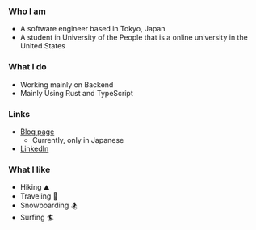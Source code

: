 ### Who I am
- A software engineer based in Tokyo, Japan
- A student in University of the People that is a online university in the United States

### What I do
- Working mainly on Backend
- Mainly Using Rust and TypeScript

### Links
- [Blog page](https://blog.shgnkn.io)
  - Currently, only in Japanese
- [LinkedIn](https://www.linkedin.com/in/shogo-nakano-59973815b/)

### What I like
- Hiking ⛰
- Traveling 🛫
- Snowboarding 🏂
- Surfing 🏄

<!--
**shogo-nakano-desu/shogo-nakano-desu** is a ✨ _special_ ✨ repository because its `README.md` (this file) appears on your GitHub profile.

Here are some ideas to get you started:

- 🔭 I’m currently working on ...
- 🌱 I’m currently learning ...
- 👯 I’m looking to collaborate on ...
- 🤔 I’m looking for help with ...
- 💬 Ask me about ...
- 📫 How to reach me: ...
- 😄 Pronouns: ...
- ⚡ Fun fact: ...
-->
